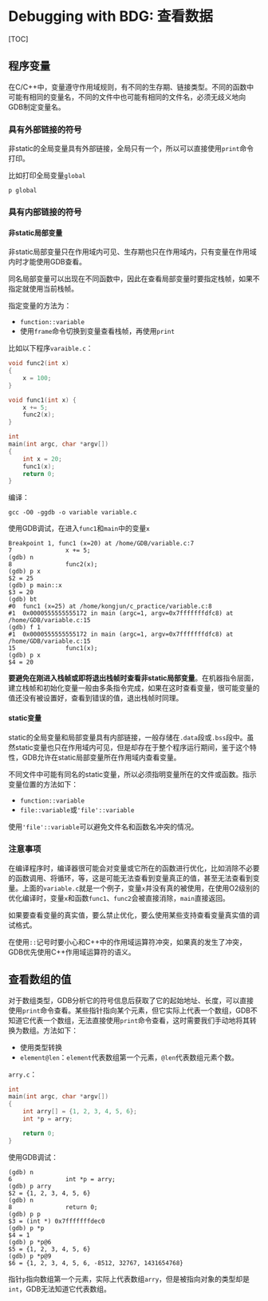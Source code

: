 # Debugging with BDG: 查看数据

[TOC]

## 程序变量

在C/C++中，变量遵守作用域规则，有不同的生存期、链接类型。不同的函数中可能有相同的变量名，不同的文件中也可能有相同的文件名，必须无歧义地向GDB制定变量名。

### 具有外部链接的符号

非static的全局变量具有外部链接，全局只有一个，所以可以直接使用`print`命令打印。

比如打印全局变量`global`

```
p global
```

### 具有内部链接的符号

#### 非static局部变量

非static局部变量只在作用域内可见、生存期也只在作用域内，只有变量在作用域内时才能使用GDB查看。

同名局部变量可以出现在不同函数中，因此在查看局部变量时要指定栈帧，如果不指定就使用当前栈帧。

指定变量的方法为：

- `function::variable`
- 使用`frame`命令切换到变量查看栈帧，再使用`print`

比如以下程序`varaible.c`：

```C
void func2(int x)
{
	x = 100;
}

void func1(int x) {
	x += 5;
	func2(x);
}

int 
main(int argc, char *argv[])
{
	int x = 20;
	func1(x);
	return 0;
}


```

编译：

```
gcc -O0 -ggdb -o variable variable.c
```

使用GDB调试，在进入`func1`和`main`中的变量`x`

```
Breakpoint 1, func1 (x=20) at /home/GDB/variable.c:7
7               x += 5;
(gdb) n
8               func2(x);
(gdb) p x
$2 = 25
(gdb) p main::x
$3 = 20
(gdb) bt
#0  func1 (x=25) at /home/kongjun/c_practice/variable.c:8
#1  0x0000555555555172 in main (argc=1, argv=0x7fffffffdfc8) at /home/GDB/variable.c:15
(gdb) f 1
#1  0x0000555555555172 in main (argc=1, argv=0x7fffffffdfc8) at /home/GDB/variable.c:15
15              func1(x);
(gdb) p x
$4 = 20

```

**要避免在刚进入栈帧或即将退出栈帧时查看非static局部变量**。在机器指令层面，建立栈帧和初始化变量一般由多条指令完成，如果在这时查看变量，很可能变量的值还没有被设置好，查看到错误的值，退出栈帧时同理。

#### static变量

static的全局变量和局部变量具有内部链接，一般存储在`.data`段或`.bss`段中。虽然static变量也只在作用域内可见，但是却存在于整个程序运行期间，鉴于这个特性，GDB允许在static局部变量所在作用域内查看变量。

不同文件中可能有同名的static变量，所以必须指明变量所在的文件或函数。指示变量位置的方法如下：

- `function::variable`
- `file::variable`或`'file'::variable`

使用`'file'::variable`可以避免文件名和函数名冲突的情况。

### 注意事项

在编译程序时，编译器很可能会对变量或它所在的函数进行优化，比如消除不必要的函数调用、将循环，等，这是可能无法查看到变量真正的值，甚至无法查看到变量。上面的`variable.c`就是一个例子，变量`x`并没有真的被使用，在使用O2级别的优化编译时，变量`x`和函数`func1`、`func2`会被直接消除，`main`直接返回。

如果要查看变量的真实值，要么禁止优化，要么使用某些支持查看变量真实值的调试格式。

在使用`::`记号时要小心和C++中的作用域运算符冲突，如果真的发生了冲突，GDB优先使用C++作用域运算符的语义。

## 查看数组的值

对于数组类型，GDB分析它的符号信息后获取了它的起始地址、长度，可以直接使用`print`命令查看。某些指针指向某个元素，但它实际上代表一个数组，GDB不知道它代表一个数组，无法直接使用`print`命令查看，这时需要我们手动地将其转换为数组。方法如下：

- 使用类型转换
- `element@len`：`element`代表数组第一个元素，`@len`代表数组元素个数。

`arry.c`：

```c
int 
main(int argc, char *argv[])
{
	int arry[] = {1, 2, 3, 4, 5, 6};
	int *p = arry;

	return 0;
}

```

使用GDB调试：

```
(gdb) n
6               int *p = arry;
(gdb) p arry
$2 = {1, 2, 3, 4, 5, 6}
(gdb) n
8               return 0;
(gdb) p p
$3 = (int *) 0x7fffffffdec0
(gdb) p *p
$4 = 1
(gdb) p *p@6
$5 = {1, 2, 3, 4, 5, 6}
(gdb) p *p@9
$6 = {1, 2, 3, 4, 5, 6, -8512, 32767, 1431654768}

```

指针`p`指向数组第一个元素，实际上代表数组`arry`，但是被指向对象的类型却是`int`，GDB无法知道它代表数组。



